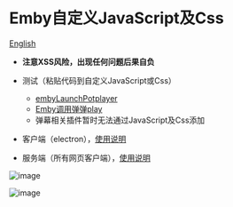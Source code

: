 # Emby自定义JavaScript及Css

[English](README_EN.md)
- **注意XSS风险，出现任何问题后果自负**
- 测试（粘贴代码到自定义JavaScript或Css）
  - [embyLaunchPotplayer](https://greasyfork.org/zh-CN/scripts/459297-embylaunchpotplayer/code)
  - [Emby调用弹弹play](https://greasyfork.org/zh-CN/scripts/443916-emby%E8%B0%83%E7%94%A8%E5%BC%B9%E5%BC%B9play/code)
  - 弹幕相关插件暂时无法通过JavaScript及Css添加
- 客户端（electron），[使用说明](src/Client/README.md)  

- 服务端（所有网页客户端），[使用说明](src/Server/README.md) 

![image](https://github.com/Shurelol/EmbyCustomJS_Css/assets/16237201/d93fddc0-93ea-436d-bc79-27f728be5cdc)

![image](https://github.com/Shurelol/EmbyCustomJS_Css/assets/16237201/ea13689c-55ae-448d-8b1b-045acb39c70b)


